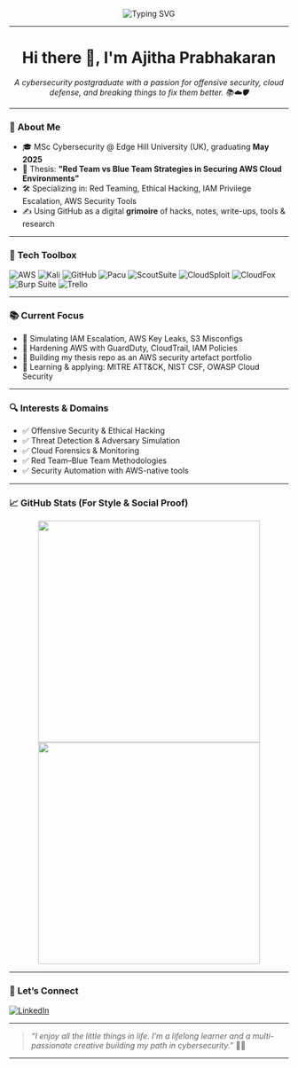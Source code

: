 <!-- Header Image or GIF (Optional, can be customized later) -->
<p align="center">
  <img src="https://readme-typing-svg.herokuapp.com?font=Fira+Code&size=25&pause=1000&center=true&vCenter=true&width=600&lines=Cybersecurity+Postgrad+%F0%9F%94%91;Offensive+Security+Enthusiast+%F0%9F%A4%9D;Cloud+Security+in+AWS+%E2%9C%94%EF%B8%8F;Always+Learning+%F0%9F%93%9A" alt="Typing SVG" />
</p>

---

<h1 align="center">Hi there 👋, I'm Ajitha Prabhakaran</h1>

<p align="center">
  <i>A cybersecurity postgraduate with a passion for offensive security, cloud defense, and breaking things to fix them better. 📚☁️🛡️</i>
</p>

---

### 📜 **About Me**

- 🎓 MSc Cybersecurity @ Edge Hill University (UK), graduating **May 2025**
- 🔐 Thesis: **"Red Team vs Blue Team Strategies in Securing AWS Cloud Environments"**
- 🛠️ Specializing in: Red Teaming, Ethical Hacking, IAM Privilege Escalation, AWS Security Tools
- ✍️ Using GitHub as a digital **grimoire** of hacks, notes, write-ups, tools & research

---

### 🧰 **Tech Toolbox**

![AWS](https://img.shields.io/badge/AWS-232F3E?style=flat-square&logo=amazon-aws&logoColor=white)
![Kali](https://img.shields.io/badge/Kali-Linux-blue?style=flat-square&logo=kalilinux&logoColor=white)
![GitHub](https://img.shields.io/badge/-GitHub-black?style=flat-square&logo=github)
![Pacu](https://img.shields.io/badge/Pacu-red?style=flat-square)
![ScoutSuite](https://img.shields.io/badge/ScoutSuite-purple?style=flat-square)
![CloudSploit](https://img.shields.io/badge/CloudSploit-lightgrey?style=flat-square)
![CloudFox](https://img.shields.io/badge/CloudFox-orange?style=flat-square)
![Burp Suite](https://img.shields.io/badge/Burp-Suite-ff6600?style=flat-square)
![Trello](https://img.shields.io/badge/Trello-0052CC?style=flat-square&logo=trello&logoColor=white)

---

### 📚 **Current Focus**

- 🔴 Simulating IAM Escalation, AWS Key Leaks, S3 Misconfigs
- 🔵 Hardening AWS with GuardDuty, CloudTrail, IAM Policies
- 📁 Building my thesis repo as an AWS security artefact portfolio
- 🧠 Learning & applying: MITRE ATT&CK, NIST CSF, OWASP Cloud Security

---

### 🔍 **Interests & Domains**

- ✅ Offensive Security & Ethical Hacking
- ✅ Threat Detection & Adversary Simulation
- ✅ Cloud Forensics & Monitoring
- ✅ Red Team–Blue Team Methodologies
- ✅ Security Automation with AWS-native tools

---

### 📈 **GitHub Stats (For Style & Social Proof)**

<p align="center">
  <img src="https://github-readme-stats.vercel.app/api?username=Ajitha-Official&show_icons=true&theme=radical" width="400" />
  <img src="https://github-readme-streak-stats.herokuapp.com?user=Ajitha-Official&theme=radical" width="400" />
</p>

---

### 🤝 **Let’s Connect**

[![LinkedIn](https://img.shields.io/badge/-Ajitha%20Prabhakaran-blue?style=flat-square&logo=Linkedin&logoColor=white&link=https://www.linkedin.com/in/ajithaprabhakaran/)](https://www.linkedin.com/in/ajithaprabhakaran/)

---

> *“I enjoy all the little things in life. I’m a lifelong learner and a multi-passionate creative building my path in cybersecurity.”* 🧠✨

---

